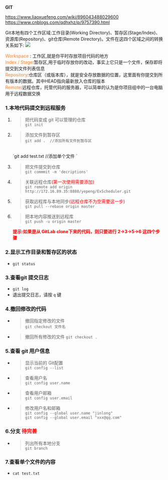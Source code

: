 **GIT**  

https://www.liaoxuefeng.com/wiki/896043488029600
https://www.cnblogs.com/qdhxhz/p/9757390.html 

Git本地有四个工作区域:工作目录(Working Directory)、暂存区(Stage/Index)、资源库(Repository)、git仓库(Remote Directory)。文件在这四个区域之间的转换关系如下:
![](https://img2018.cnblogs.com/blog/1090617/201810/1090617-20181008211557402-232838726.png)

<font color=#FF7F27>Workspace</font> : 工作区,就是你平时存放项目代码的地方  
<font color=#FF7F27>Index / Stage</font>:暂存区,用于临时存放你的改动，事实上它只是一个文件，保存即将提交到文件列表信息  
<font color=#FF7F27>Repository</font>:仓库区（或版本库），就是安全存放数据的位置，这里面有你提交到所有版本的数据。其中HEAD指向最新放入仓库的版本  
<font color=#FF7F27>Remote</font>:远程仓库，托管代码的服务器，可以简单的认为是你项目组中的一台电脑用于远程数据交换

### 1.本地代码提交到远程服务

1) > 把代码变成 git 可以管理的仓库  
    `git init`
 
2) > 添加文件到暂存区  
    `git add .  //添加所有文件到暂存区 `
    <br>
    `git add test.txt  //添加单个文件 `
     
3) > 把文件提交到仓库   
    `git commmit -m 'decriptions' `
     
4) > 关联远程仓库<font color=red>(第一次使用需要添加)</font>   
   `git remote add origin http://172.16.89.35:8888/yepeng/ExScheduler.git `

5) > 获取远程库与本地同步<font color=red>(远程仓库不为空需要这一步)</font>   
    `git pull --rebase origin master`

6) > 把本地内容推送到远程库  
    `git push -u origin master`

    <font color=red>**提示:如果是从 GitLab clone下来的代码，则只要进行 2->3->5->6 这四个步骤**</font>


### 2.显示工作目录和暂存区的状态

*  `git status`

### 3.查看git 提交日志

* `git log`
* 退出提交日志，请按 `q` 键

### 4.撤回修改的代码

* > 撤回指定修改的文件  
    `git checkout 文件名`
* > 撤回所有修改的文件
    `git checkout . `

### 5.查看 git 用户信息

* > 显示当前的 Git配置  
`git config --list`

* > 查看用户名  
`git config user.name`

* > 查看用户邮箱  
`git config user.email`

* > 修改用户名和邮箱  
`git config --global user.name "jinlong"`  
`git config --global user.email "xxx@qq.com"`


### 6.分支 <font color=red>待完善</font>
* > 列出所有本地分支  
`git branch`

### 7.查看单个文件的内容

* `cat test.txt`

